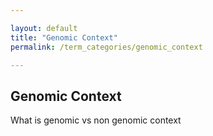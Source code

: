 ```yaml
---

layout: default
title: "Genomic Context"
permalink: /term_categories/genomic_context

---
```


## Genomic Context

What is genomic vs non genomic context